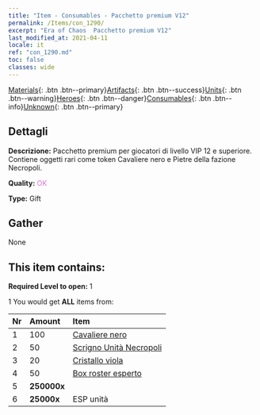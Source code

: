 ```yaml
---
title: "Item - Consumables - Pacchetto premium V12"
permalink: /Items/con_1290/
excerpt: "Era of Chaos  Pacchetto premium V12"
last_modified_at: 2021-04-11
locale: it
ref: "con_1290.md"
toc: false
classes: wide
---
```

 [Materials](/it/Items/){: .btn .btn--primary}[Artifacts](/it/Items/Artifacts/){: .btn .btn--success}[Units](/it/Items/Units/){: .btn .btn--warning}[Heroes](/it/Items/Heroes/){: .btn .btn--danger}[Consumables](/it/Items/Consumables/){: .btn .btn--info}[Unknown](/it/Items/Unknown/){: .btn .btn--primary}

## Dettagli
 **Descrizione:** Pacchetto premium per giocatori di livello VIP 12 e superiore. Contiene oggetti rari come token Cavaliere nero e Pietre della fazione Necropoli.

 **Quality:** <span style="color: #DA70D6">OK</span>

 **Type:** Gift

## Gather

  None

## This item contains:

 **Required Level to open:** 1

 1 You would get **ALL** items  from:

  | Nr | Amount |     Item    |
  |:---|:-------|:------------|
  | 1 | 100 | [Cavaliere nero](/it/Items/unt_213/) | 
  | 2 | 50 | [Scrigno Unità Necropoli](/it/Items/con_1271/) | 
  | 3 | 20 | [Cristallo viola](/it/Items/con_720/) | 
  | 4 | 50 | [Box roster esperto](/it/Items/con_760/) | 
  | 5 |  **250000x** | <i class="fas fa-coins"/> |  | 
  | 6 |  **25000x** | ESP unità |  | 
